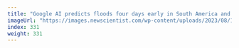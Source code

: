 ```yaml
---
title: "Google AI predicts floods four days early in South America and Africa"
imageUrl: "https://images.newscientist.com/wp-content/uploads/2023/08/15170524/SEI_167724830.jpg?width=788"
index: 331
weight: 331
---
```

